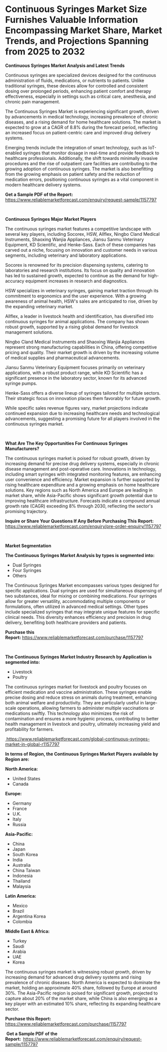 <p><h1>Continuous Syringes Market Size Furnishes Valuable Information Encompassing Market Share, Market Trends, and Projections Spanning from 2025 to 2032</h1></p><p><strong>Continuous Syringes Market Analysis and Latest Trends</strong></p>
<p><p>Continuous syringes are specialized devices designed for the continuous administration of fluids, medications, or nutrients to patients. Unlike traditional syringes, these devices allow for controlled and consistent dosing over prolonged periods, enhancing patient comfort and therapy effectiveness, especially in settings such as critical care, anesthesia, and chronic pain management.</p><p>The Continuous Syringes Market is experiencing significant growth, driven by advancements in medical technology, increasing prevalence of chronic diseases, and a rising demand for home healthcare solutions. The market is expected to grow at a CAGR of 8.8% during the forecast period, reflecting an increased focus on patient-centric care and improved drug delivery systems. </p><p>Emerging trends include the integration of smart technology, such as IoT-enabled syringes that monitor dosage in real-time and provide feedback to healthcare professionals. Additionally, the shift towards minimally invasive procedures and the rise of outpatient care facilities are contributing to the growing adoption of continuous syringes. The market is also benefitting from the growing emphasis on patient safety and the reduction of medication errors, positioning continuous syringes as a vital component in modern healthcare delivery systems.</p></p>
<p><strong>Get a Sample PDF of the Report:&nbsp;</strong> <a href="https://www.reliablemarketforecast.com/enquiry/request-sample/1157797?utm_campaign=3175&utm_medium=2&utm_source=Github&utm_content=ia&utm_term=14042025&utm_id=continuous-syringes">https://www.reliablemarketforecast.com/enquiry/request-sample/1157797</a></p>
<p>&nbsp;</p>
<p><strong>Continuous Syringes Major Market Players</strong></p>
<p><p>The continuous syringes market features a competitive landscape with several key players, including Socorex, HSW, Allflex, Ningbo Cland Medical Instruments, Shaoxing Wanjia Appliances, Jiansu Sanmu Veterinary Equipment, KD Scientific, and Henke-Sass. Each of these companies has carved out a niche, focusing on innovation and customer needs in various segments, including veterinary and laboratory applications.</p><p>Socorex is renowned for its precision dispensing systems, catering to laboratories and research institutions. Its focus on quality and innovation has led to sustained growth, expected to continue as the demand for high-accuracy equipment increases in research and diagnostics.</p><p>HSW specializes in veterinary syringes, gaining market traction through its commitment to ergonomics and the user experience. With a growing awareness of animal health, HSW's sales are anticipated to rise, driven by the expanding veterinary market.</p><p>Allflex, a leader in livestock health and identification, has diversified into continuous syringes for animal applications. The company has shown robust growth, supported by a rising global demand for livestock management solutions.</p><p>Ningbo Cland Medical Instruments and Shaoxing Wanjia Appliances represent strong manufacturing capabilities in China, offering competitive pricing and quality. Their market growth is driven by the increasing volume of medical supplies and pharmaceutical advancements.</p><p>Jiansu Sanmu Veterinary Equipment focuses primarily on veterinary applications, with a robust product range, while KD Scientific has a significant presence in the laboratory sector, known for its advanced syringe pumps.</p><p>Henke-Sass offers a diverse lineup of syringes tailored for multiple sectors. Their strategic focus on innovation places them favorably for future growth.</p><p>While specific sales revenue figures vary, market projections indicate continued expansion due to increasing healthcare needs and technological advancements, suggesting a promising future for all players involved in the continuous syringes market.</p></p>
<p>&nbsp;</p>
<p><strong>What Are The Key Opportunities For Continuous Syringes Manufacturers?</strong></p>
<p><p>The continuous syringes market is poised for robust growth, driven by increasing demand for precise drug delivery systems, especially in chronic disease management and post-operative care. Innovations in technology, including smart syringes with integrated monitoring features, are enhancing user convenience and efficiency. Market expansion is further supported by rising healthcare expenditure and a growing emphasis on home healthcare solutions. Key regions such as North America and Europe are leading in market share, while Asia-Pacific shows significant growth potential due to improving healthcare infrastructure. Forecasts indicate a compound annual growth rate (CAGR) exceeding 8% through 2030, reflecting the sector's promising trajectory.</p></p>
<p><strong>Inquire or Share Your Questions If Any Before Purchasing This Report:</strong> <a href="https://www.reliablemarketforecast.com/enquiry/pre-order-enquiry/1157797?utm_campaign=3175&utm_medium=2&utm_source=Github&utm_content=ia&utm_term=14042025&utm_id=continuous-syringes">https://www.reliablemarketforecast.com/enquiry/pre-order-enquiry/1157797</a></p>
<p>&nbsp;</p>
<p><strong>Market Segmentation</strong></p>
<p><strong>The Continuous Syringes Market Analysis by types is segmented into:</strong></p>
<p><ul><li>Dual Syringes</li><li>Four Syringes</li><li>Others</li></ul></p>
<p><p>The Continuous Syringes Market encompasses various types designed for specific applications. Dual syringes are used for simultaneous dispensing of two substances, ideal for mixing or combining medications. Four syringes allow for greater versatility, accommodating multiple components or formulations, often utilized in advanced medical settings. Other types include specialized syringes that may integrate unique features for specific clinical needs. This diversity enhances efficiency and precision in drug delivery, benefiting both healthcare providers and patients.</p></p>
<p><strong>Purchase this Report:&nbsp;</strong><a href="https://www.reliablemarketforecast.com/purchase/1157797?utm_campaign=3175&utm_medium=2&utm_source=Github&utm_content=ia&utm_term=14042025&utm_id=continuous-syringes">https://www.reliablemarketforecast.com/purchase/1157797</a></p>
<p>&nbsp;</p>
<p><strong>The Continuous Syringes Market Industry Research by Application is segmented into:</strong></p>
<p><ul><li>Livestock</li><li>Poultry</li></ul></p>
<p><p>The continuous syringes market for livestock and poultry focuses on efficient medication and vaccine administration. These syringes enable precise dosing and reduce stress on animals during treatment, enhancing both animal welfare and productivity. They are particularly useful in large-scale operations, allowing farmers to administer multiple vaccinations or medications swiftly. This technology also minimizes the risk of contamination and ensures a more hygienic process, contributing to better health management in livestock and poultry, ultimately increasing yield and profitability for farmers.</p></p>
<p><a href="https://www.reliablemarketforecast.com/global-continuous-syringes-market-in-global-r1157797?utm_campaign=3175&utm_medium=2&utm_source=Github&utm_content=ia&utm_term=14042025&utm_id=continuous-syringes">&nbsp;https://www.reliablemarketforecast.com/global-continuous-syringes-market-in-global-r1157797</a></p>
<p><strong>In terms of Region, the Continuous Syringes Market Players available by Region are:</strong></p>
<p>
    <p> <strong> North America: </strong>
        <ul>
            <li>United States</li>
            <li>Canada</li>
        </ul>
        </p> 
    <p> <strong> Europe: </strong>
        <ul>
            <li>Germany</li>
            <li>France</li>
            <li>U.K.</li>
            <li>Italy</li>
            <li>Russia</li>
        </ul>
        </p> 
    <p> <strong> Asia-Pacific: </strong>
        <ul>
            <li>China</li>
            <li>Japan</li>
            <li>South Korea</li>
            <li>India</li>
            <li>Australia</li>
            <li>China Taiwan</li>
            <li>Indonesia</li>
            <li>Thailand</li>
            <li>Malaysia</li>
        </ul>
        </p> 
    <p> <strong> Latin America: </strong>
        <ul>
            <li>Mexico</li>
            <li>Brazil</li>
            <li>Argentina Korea</li>
            <li>Colombia</li>
        </ul>
        </p> 
    <p> <strong> Middle East & Africa: </strong>
        <ul>
            <li>Turkey</li>
            <li>Saudi</li>
            <li>Arabia</li>
            <li>UAE</li>
            <li>Korea</li>
        </ul>
    </p>
    </p>
<p><p>The continuous syringes market is witnessing robust growth, driven by increasing demand for advanced drug delivery systems and rising prevalence of chronic diseases. North America is expected to dominate the market, holding an approximate 40% share, followed by Europe at around 30%. The Asia-Pacific region is poised for significant growth, projected to capture about 20% of the market share, while China is also emerging as a key player with an estimated 10% share, reflecting its expanding healthcare sector.</p></p>
<p><strong>Purchase this Report: </strong><a href="https://www.reliablemarketforecast.com/purchase/1157797?utm_campaign=3175&utm_medium=2&utm_source=Github&utm_content=ia&utm_term=14042025&utm_id=continuous-syringes">https://www.reliablemarketforecast.com/purchase/1157797</a></p>
<p>&nbsp;<strong>Get a Sample PDF of the Report:&nbsp;&nbsp;</strong><a href="https://www.reliablemarketforecast.com/enquiry/request-sample/1157797?utm_campaign=3175&utm_medium=2&utm_source=Github&utm_content=ia&utm_term=14042025&utm_id=continuous-syringes">https://www.reliablemarketforecast.com/enquiry/request-sample/1157797</a></p>
<p><strong></strong></p>
<p><p></p><p></p><p></p></p>